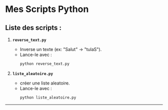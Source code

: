 # Mes Scripts Python

##  Liste des scripts :
1. **`reverse_text.py`**  
   - Inverse un texte (ex: "Salut" → "tulaS").  
   - Lance-le avec :  
     ```bash
     python reverse_text.py
     ```

2. **`liste_aleatoire.py`**  
   - créer une liste aleatoire.  
   - Lance-le avec :  
     ```bash
     python liste_aleatoire.py
     ```

---
